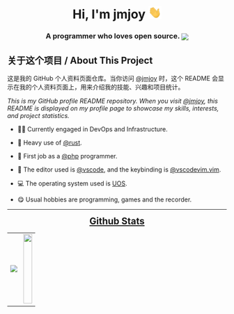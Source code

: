 <h1 align="center">Hi, I'm jmjoy <img width="30px" src="static/images/Hi.gif"> </h1>

<h3 font-size="20" align="center">A programmer who loves open source. <img align="center" height="15rem" src="https://komarev.com/ghpvc/?username=jmjoy"></h3>

## 关于这个项目 / About This Project

这是我的 GitHub 个人资料页面仓库。当你访问 [@jmjoy](https://github.com/jmjoy) 时，这个 README 会显示在我的个人资料页面上，用来介绍我的技能、兴趣和项目统计。

*This is my GitHub profile README repository. When you visit [@jmjoy](https://github.com/jmjoy), this README is displayed on my profile page to showcase my skills, interests, and project statistics.*

- 👨‍💻 Currently engaged in DevOps and Infrastructure.

- 🦀 Heavy use of <a href="https://www.rust-lang.org/">@rust</a>.

- 🐘 First job as a <a href="https://www.php.net/">@php</a> programmer.

- 📝 The editor used is <a href="https://code.visualstudio.com/">@vscode</a>, and the keybinding is <a href="https://marketplace.visualstudio.com/items?itemName=vscodevim.vim">@vscodevim.vim</a>.

- 💻 The operating system used is <a href="https://home.uniontech.com/">UOS</a>.

- 😋 Usual hobbies are programming, games and the recorder.

---

<div align="center"><h2 align="center" style="margin: 5px 10px;"><u><b>Github Stats</u></b></h2>

<table cellpadding="0">
    <tr>
        <td style="text-align: center;">
            <image src="https://github-readme-stats.vercel.app/api?username=jmjoy&show_icons=true&layout=compact&theme=buefy" style="width: auto; height: 10rem;" />
        </td>
        <td style="text-align: center;">
            <image src="https://github-readme-stats.vercel.app/api/top-langs/?username=jmjoy&layout=compact&theme=buefy" style="width: 100%; height: 10rem;" />
        </td>
    </tr>
</table>

</div>
